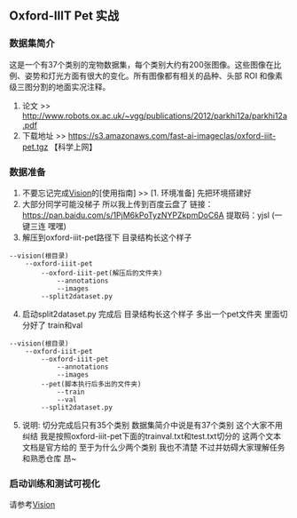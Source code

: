 ## Oxford-IIIT Pet 实战  
### 数据集简介  
这是一个有37个类别的宠物数据集，每个类别大约有200张图像。这些图像在比例、姿势和灯光方面有很大的变化。所有图像都有相关的品种、头部 ROI 和像素级三图分割的地面实况注释。
1. 论文 >> http://www.robots.ox.ac.uk/~vgg/publications/2012/parkhi12a/parkhi12a.pdf
2. 下载地址 >> https://s3.amazonaws.com/fast-ai-imageclas/oxford-iiit-pet.tgz 【科学上网】

### 数据准备  
1. 不要忘记完成[Vision](../README.md)的[使用指南] >> [1. 环境准备] 先把环境搭建好
2. 大部分同学可能没梯子 所以我上传到百度云盘了 链接：https://pan.baidu.com/s/1PjM6kPoTyzNYPZkpmDoC6A 提取码：yjsl (一键三连 嘿嘿)
3. 解压到oxford-iiit-pet路径下 目录结构长这个样子  
```
--vision(根目录)
    --oxford-iiit-pet
        --oxford-iiit-pet(解压后的文件夹)
            --annotations
            --images
        --split2dataset.py
```
4. 启动split2dataset.py 完成后 目录结构长这个样子 多出一个pet文件夹 里面切分好了 train和val
```
--vision(根目录)
    --oxford-iiit-pet
        --oxford-iiit-pet
            --annotations
            --images
        --pet(脚本执行后多出的文件夹)
            --train
            --val
        --split2dataset.py
```
5. 说明:
切分完成后只有35个类别 数据集简介中说是有37个类别 这个大家不用纠结 我是按照oxford-iiit-pet下面的trainval.txt和test.txt切分的 这两个文本文档是官方给的 至于为什么少两个类别 我也不清楚 不过并妨碍大家理解任务和熟悉仓库 昂~

### 启动训练和测试可视化
请参考[Vision](../README.md)